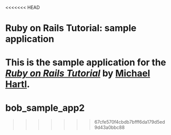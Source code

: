 <<<<<<< HEAD
# Ruby on Rails Tutorial: sample application

This is the sample application for
the [*Ruby on Rails Tutorial*](http://railstutorial.org/)
by [Michael Hartl](http://michaelhartl.com/).
=======
bob_sample_app2
===============
>>>>>>> 67cfe570f4cbdb7bfff6da179d5ed9d43a0bbc88
